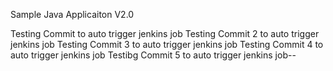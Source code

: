 
Sample Java Applicaiton V2.0

Testing Commit to auto trigger jenkins job
Testing Commit 2 to auto trigger jenkins job
Testing Commit 3 to auto trigger jenkins job
Testing Commit 4 to auto trigger jenkins job
Testibg Commit 5 to auto trigger jenkins job--
